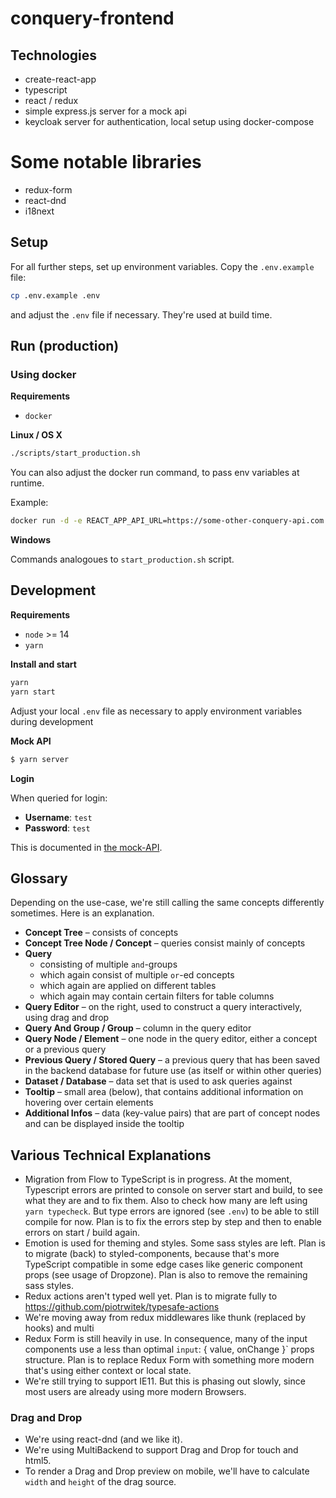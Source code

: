 # conquery-frontend

## Technologies

- create-react-app
- typescript
- react / redux
- simple express.js server for a mock api
- keycloak server for authentication, local setup using docker-compose

# Some notable libraries
- redux-form
- react-dnd
- i18next

## Setup

For all further steps, set up environment variables. Copy the `.env.example` file:

```bash
cp .env.example .env
```

and adjust the `.env` file if necessary. They're used at build time.

## Run (production)

### Using docker

**Requirements**

- `docker`

**Linux / OS X**

```bash
./scripts/start_production.sh
```

You can also adjust the docker run command, to pass env variables at runtime.

Example:

```bash
docker run -d -e REACT_APP_API_URL=https://some-other-conquery-api.com -p 8000:8000 -name frontend frontend
```

**Windows**

Commands analogoues to `start_production.sh` script.

## Development

**Requirements**

- `node` >= 14
- `yarn`

**Install and start**

```bash
yarn
yarn start
```

Adjust your local `.env` file as necessary to apply environment variables during development

**Mock API**

```bash
$ yarn server
```

**Login**

When queried for login:

- **Username**: `test`
- **Password**: `test`

This is documented in [the mock-API](https://github.com/bakdata/conquery/blob/develop/frontend/mock-api/index.js).

## Glossary

Depending on the use-case, we're still calling the same concepts differently sometimes. Here is an explanation.

- **Concept Tree** – consists of concepts
- **Concept Tree Node / Concept** – queries consist mainly of concepts
- **Query**
  - consisting of multiple `and`-groups
  - which again consist of multiple `or`-ed concepts
  - which again are applied on different tables
  - which again may contain certain filters for table columns
- **Query Editor** – on the right, used to construct a query interactively, using drag and drop
- **Query And Group / Group** – column in the query editor
- **Query Node / Element** – one node in the query editor, either a concept or a previous query
- **Previous Query / Stored Query** – a previous query that has been saved in the backend database for future use (as itself or within other queries)
- **Dataset / Database** – data set that is used to ask queries against
- **Tooltip** – small area (below), that contains additional information on hovering over certain elements
- **Additional Infos** – data (key-value pairs) that are part of concept nodes and can be displayed inside the tooltip

## Various Technical Explanations

- Migration from Flow to TypeScript is in progress. At the moment, Typescript errors are printed to console on server start and build, to see what they are and to fix them. Also to check how many are left using `yarn typecheck`. But type errors are ignored (see `.env`) to be able to still compile for now. Plan is to fix the errors step by step and then to enable errors on start / build again.
- Emotion is used for theming and styles. Some sass styles are left. Plan is to migrate (back) to styled-components, because that's more TypeScript compatible in some edge cases like generic component props (see usage of Dropzone). Plan is also to remove the remaining sass styles.
- Redux actions aren't typed well yet. Plan is to migrate fully to https://github.com/piotrwitek/typesafe-actions
- We're moving away from redux middlewares like thunk (replaced by hooks) and multi 
- Redux Form is still heavily in use. In consequence, many of the input components use a less than optimal `input`: { value, onChange }` props structure. Plan is to replace Redux Form with something more modern that's using either context or local state.
- We're still trying to support IE11. But this is phasing out slowly, since most users are already using more modern Browsers.

### Drag and Drop

- We're using react-dnd (and we like it).
- We're using MultiBackend to support Drag and Drop for touch and html5.
- To render a Drag and Drop preview on mobile, we'll have to calculate `width` and `height` of the drag source.
